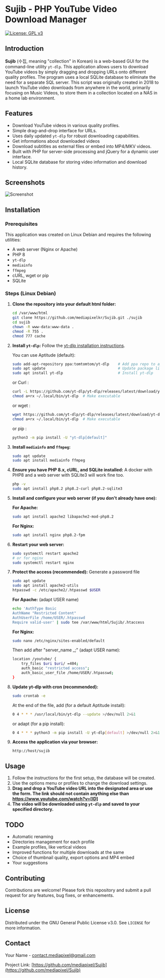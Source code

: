 
# Sujib - PHP YouTube Video Download Manager

[![License: GPL v3](https://img.shields.io/badge/License-GPLv3-blue.svg)](https://www.gnu.org/licenses/gpl-3.0)

## Introduction

**Sujib** (수집, meaning "collection" in Korean) is a web-based GUI for the command-line utility `yt-dlp`. This application allows users to download YouTube videos by simply dragging and dropping URLs onto different quality profiles. The program uses a local SQLite database to eliminate the need for a separate SQL server. This script was originally created in 2018 to launch YouTube video downloads from anywhere in the world, primarily focusing on Music Videos, to store them in a collection located on a NAS in a home lab environment.

## Features

- Download YouTube videos in various quality profiles.
- Simple drag-and-drop interface for URLs.
- Uses daily updated `yt-dlp` for robust downloading capabilities.
- Get informations about downloaded videos
- Download subtitles as external files or embed into MP4/MKV videos.
- Built with PHP for server-side processing and jQuery for a dynamic user interface.
- Local SQLite database for storing video information and download history.

## Screenshots

![Screenshot](https://github.com/mediapixelkr/Sujib/assets/42218992/f3f1d667-c69d-4dbb-b34f-a4677ce06ac6)

## Installation

### Prerequisites

This application was created on Linux Debian and requires the following utilities:

- A web server (Nginx or Apache)
- PHP 8
- `yt-dlp`
- `mediainfo`
- `ffmpeg`
- cURL, wget or pip
- SQLite

### Steps (Linux Debian)

1. **Clone the repository into your default html folder:**
    ```sh
    cd /var/www/html
    git clone https://github.com/mediapixelkr/Sujib.git ./sujib
    cd sujib
    chown -R www-data:www-data .
    chmod -R 755 .
    chmod 777 cache
    ```

2. **Install `yt-dlp`:**
    Follow the [yt-dlp installation instructions](https://github.com/yt-dlp/yt-dlp#installation).

    You can use Aptitude (default):
    ```sh
    sudo add-apt-repository ppa:tomtomtom/yt-dlp    # Add ppa repo to apt
    sudo apt update                                 # Update package list
    sudo apt install yt-dlp                         # Install yt-dlp
    ```

    or Curl :
    ```sh
    curl -L https://github.com/yt-dlp/yt-dlp/releases/latest/download/yt-dlp -o ~/.local/bin/yt-dlp
    chmod a+rx ~/.local/bin/yt-dlp  # Make executable
    ```

    or wget :
    ```sh
    wget https://github.com/yt-dlp/yt-dlp/releases/latest/download/yt-dlp -O ~/.local/bin/yt-dlp
    chmod a+rx ~/.local/bin/yt-dlp  # Make executable
    ```

    or pip :
    ```sh
    python3 -m pip install -U "yt-dlp[default]"
    ```

3. **Install `mediainfo` and `ffmpeg`:**
    ```sh
    sudo apt update
    sudo apt install mediainfo ffmpeg
    ```

4. **Ensure you have PHP 8.x, cURL, and SQLite installed:**
    A docker with PHP8 and a web server with SQLite3 will work fine too.
    ```sh
    php -v
    sudo apt install php8.2 php8.2-curl php8.2-sqlite3
    ```

5. **Install and configure your web server (if you don't already have one):**

    **For Apache:**
    ```sh
    sudo apt install apache2 libapache2-mod-php8.2
    ```

    **For Nginx:**
    ```sh
    sudo apt install nginx php8.2-fpm
    ```

6. **Restart your web server:**
    ```sh
    sudo systemctl restart apache2
    # or for nginx
    sudo systemctl restart nginx
    ```

7. **Protect the access (recommended):**
   Generate a password file
    ```sh
    sudo apt update
    sudo apt install apache2-utils
    htpasswd -c /etc/apache2/.htpasswd $USER
    ```

    **For Apache:**
   (adapt USER name)
    ```sh
    echo 'AuthType Basic
    AuthName "Restricted Content"
    AuthUserFile /home/USER/.htpasswd
    Require valid-user' | sudo tee /var/www/html/Sujib/.htaccess
    ```

    **For Nginx:**
    ```sh
    sudo nano /etc/nginx/sites-enabled/default
    ```
    Then add after "server_name _;" (adapt USER name):
    ```sh
    location /youtube/ {
        try_files $uri $uri/ =404;
        auth_basic "restricted access";
        auth_basic_user_file /home/USER/.htpasswd;
    }
    ```

8. **Update yt-dlp with cron (recommended):**
    ```sh
    sudo crontab -e
    ```
    
    At the end of the file, add (for a default Aptitude install):   
    ```sh
    0 4 * * * /usr/local/bin/yt-dlp --update >/dev/null 2>&1
    ```

    or adapt (for a pip install):   
    ```sh
    0 4 * * * python3 -m pip install -U yt-dlp[default] >/dev/null 2>&1
    ```

9. **Access the application via your browser:**
    ```
    http://host/sujib
    ```

## Usage

1. Follow the instructions for the first setup, the database will be created.
2. Use the options menu or profiles to change the download settings.
3. **Drag and drop a YouTube video URL into the designated area or use the form. The link should not contain anything else than https://www.youtube.com/watch?v=[ID]**
4. **The video will be downloaded using `yt-dlp` and saved to your specified directory.**

## TODO

- Automatic renaming
- Directories management for each profile
- Example profiles, like vertical videos
- Improved functions for multiple downloads at the same
- Choice of thumbnail quality, export options and MP4 embed
- Your suggestions

## Contributing

Contributions are welcome! Please fork this repository and submit a pull request for any features, bug fixes, or enhancements.

## License

Distributed under the GNU General Public License v3.0. See `LICENSE` for more information.

## Contact

Your Name - [contact.mediapixel@gmail.com](mailto:contact.mediapixel@gmail.com)

Project Link: [https://github.com/mediapixel/Sujib](https://github.com/mediapixel/Sujib)
